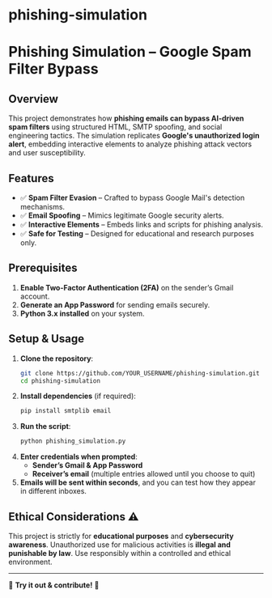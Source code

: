 # phishing-simulation
# Phishing Simulation – Google Spam Filter Bypass

## Overview
This project demonstrates how **phishing emails can bypass AI-driven spam filters** using structured HTML, SMTP spoofing, and social engineering tactics. The simulation replicates **Google's unauthorized login alert**, embedding interactive elements to analyze phishing attack vectors and user susceptibility.

## Features
- ✅ **Spam Filter Evasion** – Crafted to bypass Google Mail's detection mechanisms.
- ✅ **Email Spoofing** – Mimics legitimate Google security alerts.
- ✅ **Interactive Elements** – Embeds links and scripts for phishing analysis.
- ✅ **Safe for Testing** – Designed for educational and research purposes only.

## Prerequisites
1. **Enable Two-Factor Authentication (2FA)** on the sender’s Gmail account.
2. **Generate an App Password** for sending emails securely.
3. **Python 3.x installed** on your system.

## Setup & Usage
1. **Clone the repository**:
   ```bash
   git clone https://github.com/YOUR_USERNAME/phishing-simulation.git
   cd phishing-simulation
   ```
2. **Install dependencies** (if required):
   ```bash
   pip install smtplib email
   ```
3. **Run the script**:
   ```bash
   python phishing_simulation.py
   ```
4. **Enter credentials when prompted**:
   - **Sender’s Gmail & App Password**
   - **Receiver’s email** (multiple entries allowed until you choose to quit)
5. **Emails will be sent within seconds**, and you can test how they appear in different inboxes.

## Ethical Considerations ⚠️
This project is strictly for **educational purposes** and **cybersecurity awareness**. Unauthorized use for malicious activities is **illegal and punishable by law**. Use responsibly within a controlled and ethical environment.


---
🔗 **Try it out & contribute!** 🚀
